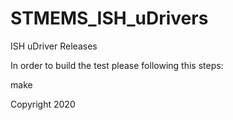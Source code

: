 # STMEMS_ISH_uDrivers
ISH uDriver Releases

In order to build the test please following this steps:

make

Copyright 2020

